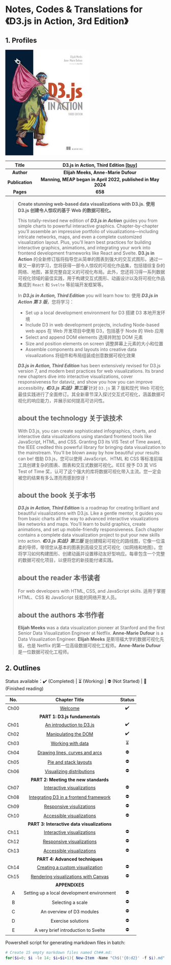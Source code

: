 # Notes, Codes & Translations for《D3.js in Action, 3rd Edition》



## 1. Profiles

![D3.js in Action 3rd Edition](./notes/assets/cover.png)

|    **Title**    | **D3.js in Action, Third Edition** [[buy](https://www.manning.com/books/d3js-in-action-third-edition)] |
| :-------------: | :----------------------------------------------------------: |
|   **Author**    |             **Elijah Meeks, Anne-Marie Dufour**              |
| **Publication** | **Manning, MEAP began in April 2022, published in May 2024** |
|    **Pages**    |                           **658**                            |

> **Create stunning web-based data visualizations with D3.js.**
> **使用 D3.js 创建令人惊叹的基于 Web 的数据可视化。**
>
> This totally-revised new edition of ***D3.js in Action*** guides you from simple charts to powerful interactive graphics. Chapter-by-chapter you’ll assemble an impressive portfolio of visualizations—including intricate networks, maps, and even a complete customized visualization layout. Plus, you'll learn best practices for building interactive graphics, animations, and integrating your work into frontend development frameworks like React and Svelte.
> **D3.js in Action** 的全新修订版将指导您从简单的图表到强大的交互式图形。通过一章又一章的学习，您将获得一部令人惊叹的可视化作品集，包括错综复杂的网络、地图，甚至完整自定义的可视化布局。此外，您还将习得一系列数据可视化领域的最佳实践，用于构建交互式图形、动画设计以及将可视化作品集成到 `React` 和 `Svelte` 等前端开发框架等。
>
> In ***D3.js in Action, Third Edition*** you will learn how to:
> 使用 ***D3.js in Action 第 3 版***，您将学习：
>
> - Set up a local development environment for D3
>   搭建 D3 本地开发环境
> - Include D3 in web development projects, including Node-based web apps
>   在 Web 开发项目中使用 D3，包括基于 Node 的 Web 应用
> - Select and append DOM elements
>   选择并附加 DOM 元素
> - Size and position elements on screen
>   调整屏幕上元素的大小和位置
> - Assemble components and layouts into creative data visualizations
>   将组件和布局组装成创意数据可视化效果
>
> ***D3.js in Action, Third Edition*** has been extensively revised for D3.js version 7, and modern best practices for web visualizations. Its brand new chapters dive into interactive visualizations, cover responsiveness for dataviz, and show you how you can improve accessibility.
> ***《D3.js 实战》第三版*** 针对 `D3.js` 第 7 版和现代 Web 可视化最佳实践进行了全面修订。其全新章节深入探讨交互式可视化，涵盖数据可视化的响应能力，并展示如何提高可访问性。
>
> ## about the technology 关于该技术
>
> With D3.js, you can create sophisticated infographics, charts, and interactive data visualizations using standard frontend tools like JavaScript, HTML, and CSS. Granting D3 its VIS Test of Time award, the IEEE credited this powerful library for bringing data visualization to the mainstream. You’ll be blown away by how beautiful your results can be!
> 借助 D3.js，您可以使用 JavaScript、HTML 和 CSS 等标准前端工具创建复杂的图表、图表和交互式数据可视化。IEEE 授予 D3 其 VIS Test of Time 奖，认可了这个强大的库将数据可视化带入主流。您一定会被您的结果有多么漂亮而感到惊讶！
>
> ## about the book 关于本书
>
> ***D3.js in Action, Third Edition*** is a roadmap for creating brilliant and beautiful visualizations with D3.js. Like a gentle mentor, it guides you from basic charts all the way to advanced interactive visualizations like networks and maps. You’ll learn to build graphics, create animations, and set up mobile-friendly responsiveness. Each chapter contains a complete data visualization project to put your new skills into action.
> ***《D3.js 实战》第三版*** 是创建精彩可视化的路线图，它像一位温柔的导师，带领您从基本的图表到高级交互式可视化（如网络和地图）。您将学习如何构建图形、创建动画并设置移动友好型响应。每章包含一个完整的数据可视化项目，以便将您的新技能付诸实践。
>
> ## about the reader 本书读者
>
> For web developers with HTML, CSS, and JavaScript skills.
> 适用于掌握 HTML、CSS 和 JavaScript 技能的网络开发人员。
>
> ## about the authors 本书作者
>
> **Elijah Meeks** was a data visualization pioneer at Stanford and the first Senior Data Visualization Engineer at Netflix. **Anne-Marie Dufour** is a Data Visualization Engineer.
> **Elijah Meeks** 是斯坦福大学的数据可视化先驱，也是 Netflix 的第一位高级数据可视化工程师。**Anne-Marie Dufour** 是一位数据可视化工程师。



## 2. Outlines

Status available：:heavy_check_mark: (Completed) | :hourglass_flowing_sand: (Working) | :no_entry: (Not Started) | :orange_book: (Finished reading)

| No.  |                       Chapter Title                       |          Status          |
| :--: | :-------------------------------------------------------: | :----------------------: |
| Ch00 |                [Welcome](./notes/Ch00.md)                 |    :heavy_check_mark:    |
|      |              **PART 1: D3.js fundamentals**               |                          |
| Ch01 |        [An introduction to D3.js](./notes/Ch01.md)        |    :heavy_check_mark:    |
| Ch02 |          [Manipulating the DOM](./notes/Ch02.md)          |    :heavy_check_mark:    |
| Ch03 |           [Working with data](./notes/Ch03.md)            | :hourglass_flowing_sand: |
| Ch04 |     [Drawing lines, curves and arcs](./notes/Ch04.md)     |        :no_entry:        |
| Ch05 |         [Pie and stack layouts](./notes/Ch05.md)          |        :no_entry:        |
| Ch06 |       [Visualizing distributions](./notes/Ch06.md)        |        :no_entry:        |
|      |           **PART 2: Meeting the new standards**           |                          |
| Ch07 |       [Interactive visualizations](./notes/Ch07.md)       |        :no_entry:        |
| Ch08 | [Integrating D3 in a frontend framework](./notes/Ch08.md) |        :no_entry:        |
| Ch09 |        [Responsive visulizations](./notes/Ch09.md)        |        :no_entry:        |
| Ch10 |       [Accessible visualizations](./notes/Ch10.md)        |        :no_entry:        |
|      |        **PART 3: Interactive data visualizations**        |                          |
| Ch11 |       [Interactive visualizations](./notes/Ch11.md)       |        :no_entry:        |
| Ch12 |       [Responsive visualizations](./notes/Ch12.md)        |        :no_entry:        |
| Ch13 |       [Accessible visualizations](./notes/Ch13.md)        |        :no_entry:        |
|      |              **PART 4: Advanced techniques**              |                          |
| Ch14 |    [Creating a custom visualization](./notes/Ch14.md)     |        :no_entry:        |
| Ch15 |  [Rendering visualizations with Canvas](./notes/Ch15.md)  |        :no_entry:        |
|      |                      **APPENDIXES**                       |                          |
|  A   |        Setting up a local development environment         |        :no_entry:        |
|  B   |                     Selecting a scale                     |        :no_entry:        |
|  C   |                 An overview of D3 modules                 |        :no_entry:        |
|  D   |                    Exercise solutions                     |        :no_entry:        |
|  E   |            A very brief introduction to Svelte            |        :no_entry:        |



Powershell script for generating markdown files in batch:

```powershell
# Create 15 empty markdown files named Ch##.md:
for($i=0; $i -le 14; $i=$i+1){ New-Item -Name "Ch$('{0:d2}' -f $i).md"; }
```

 
